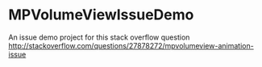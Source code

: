 # MPVolumeViewIssueDemo
An issue demo project for this stack overflow question http://stackoverflow.com/questions/27878272/mpvolumeview-animation-issue
